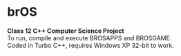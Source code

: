 # brOS
<b>Class 12 C++ Computer Science Project</b> <br>
To run, compile and execute BROSAPPS and BROSGAME. <br>
Coded in Turbo C++, requires Windows XP 32-bit to work.
